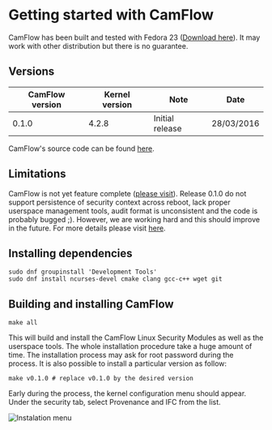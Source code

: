 # Getting started with CamFlow

CamFlow has been built and tested with Fedora 23 ([Download here](https://getfedora.org/)).
It may work with other distribution but there is no guarantee.

## Versions

| CamFlow version | Kernel version | Note            | Date       |
| --------------- |----------------| --------------- | ---------- |
| 0.1.0           | 4.2.8          | Initial release | 28/03/2016 |

CamFlow's source code can be found [here](https://github.com/camflow/camflow-dev).

## Limitations

CamFlow is not yet feature complete ([please visit](http://camflow.org/)).
Release 0.1.0 do not support persistence of security context across reboot, lack proper userspace management tools, audit format is unconsistent and the code is probably bugged ;).
However, we are working hard and this should improve in the future.
For more details please visit [here](https://github.com/camflow/camflow-dev).

## Installing dependencies

``` shell
sudo dnf groupinstall 'Development Tools'
sudo dnf install ncurses-devel cmake clang gcc-c++ wget git
```
## Building and installing CamFlow

``` shell
make all
```

This will build and install the CamFlow Linux Security Modules as well as the userspace tools.
The whole installation procedure take a huge amount of time.
The installation process may ask for root password during the process.
It is also possible to install a particular version as follow:

``` shell
make v0.1.0 # replace v0.1.0 by the desired version
```

Early during the process, the kernel configuration menu should appear.
Under the security tab, select Provenance and IFC from the list.

![Instalation menu](https://octodex.github.com/images/yaktocat.png)
